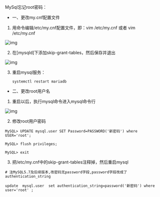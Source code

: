 MySql忘记root密码：

* 一、更改my.cnf配置文件

1. 用命令编辑/etc/my.cnf配置文件，即：vim /etc/my.cnf 或者 vim /etc/my.cnf

![img](https://longlizl.github.io/mysql相关/images/mysql1.png)

2. 在[mysqld]下添加skip-grant-tables，然后保存并退出

![img](https://longlizl.github.io/mysql相关/images/mysql2.png)

3. 重启mysql服务：

   ```
   systemctl restart mariadb
   ```

* 二、更改root用户名

1. 重启以后，执行mysql命令进入mysql命令行

![img](https://longlizl.github.io/mysql相关/images/mysql3.png)

2. 修改root用户密码

```mysql
MySQL> UPDATE mysql.user SET Password=PASSWORD('新密码') where USER='root';

MySQL> flush privileges;

MySQL> exit
```

3. 把/etc/my.cnf中的skip-grant-tables注释掉，然后重启mysql

```mysql
# 注MySQL5.7及后续版本,改密码无password字段,password字段改成了authentication_string

update  mysql.user  set authentication_string=password('新密码') where user='root' ;
```


